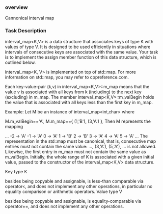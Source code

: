 ### overview

Cannonical interval map

### Task Description

interval_map<K,V> is a data structure that associates keys of type K with values of type V. It is designed to be used
efficiently in situations where intervals of consecutive keys are associated with the same value. Your task is to
implement the assign member function of this data structure, which is outlined below.

interval_map<K, V> is implemented on top of std::map. For more information on std::map, you may refer to
cppreference.com.

Each key-value-pair (k,v) in interval_map<K,V>::m_map means that the value v is associated with all keys from k
(including) to the next key (excluding) in m_map. The member interval_map<K,V>::m_valBegin holds the value that is
associated with all keys less than the first key in m_map.

Example: Let M be an instance of interval_map<int,char> where

M.m_valBegin=='A',
M.m_map=={ (1,'B'), (3,'A') },
Then M represents the mapping

...
-2 -> 'A'
-1 -> 'A'
0 -> 'A'
1 -> 'B'
2 -> 'B'
3 -> 'A'
4 -> 'A'
5 -> 'A'
...
The representation in the std::map must be canonical, that is, consecutive map entries must not contain the same value:
..., (3,'A'), (5,'A'), ... is not allowed. Likewise, the first entry in m_map must not contain the same value as
m_valBegin. Initially, the whole range of K is associated with a given initial value, passed to the constructor of the
interval_map<K,V> data structure.

Key type K

besides being copyable and assignable, is less-than comparable via operator<, and
does not implement any other operations, in particular no equality comparison or arithmetic operators.
Value type V

besides being copyable and assignable, is equality-comparable via operator==, and
does not implement any other operations.
